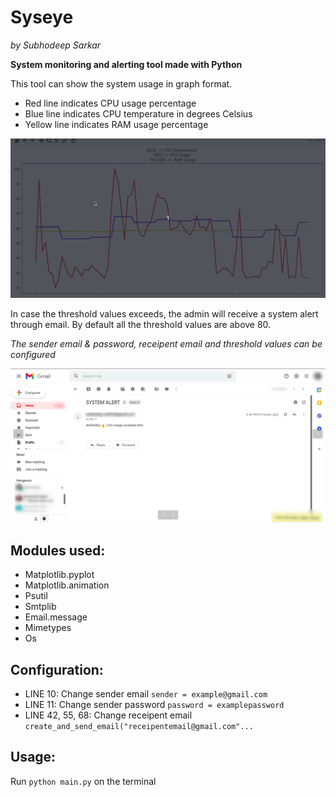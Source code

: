 # Syseye
*by Subhodeep Sarkar*

**System monitoring and alerting tool made with Python**

This tool can show the system usage in graph format.
- Red line indicates CPU usage percentage
- Blue line indicates CPU temperature in degrees Celsius
- Yellow line indicates RAM usage percentage

![](demo.gif)

In case the threshold values exceeds, the admin will receive a system alert through email.
By default all the threshold values are above 80.

*The sender email & password, receipent email and threshold values can be configured*

![](email.png)

## Modules used:
- Matplotlib.pyplot
- Matplotlib.animation
- Psutil
- Smtplib
- Email.message
- Mimetypes
- Os

## Configuration:
- LINE 10: Change sender email ``sender = example@gmail.com`` 
- LINE 11: Change sender password ``password = examplepassword``
- LINE 42, 55, 68: Change receipent email ``create_and_send_email("receipentemail@gmail.com"...``

## Usage:
Run ``python main.py`` on the terminal
